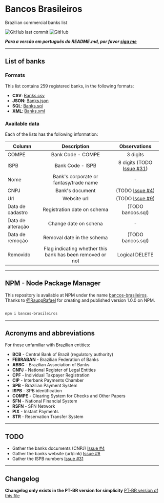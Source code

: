 # Bancos Brasileiros

Brazilian commercial banks list

![GitHub last commit](https://img.shields.io/github/last-commit/guibranco/BancosBrasileiros)
![GitHub](https://img.shields.io/github/license/guibranco/BancosBrasileiros)

***Para a versão em português do README.md, por favor [siga me](https://github.com/guibranco/BancosBrasileiros/blob/master/README.md)***

--- 

## List of banks

### Formats

This list contains 259 registered banks, in the following formats:

- **CSV**: [Banks.csv](https://github.com/guibranco/BancosBrasileiros/blob/master/bancos.csv)
- **JSON**: [Banks.json](https://github.com/guibranco/BancosBrasileiros/blob/master/bancos.json)
- **SQL**: [Banks.sql](https://github.com/guibranco/BancosBrasileiros/blob/master/bancos.sql)
- **XML**: [Banks.xml](https://github.com/guibranco/BancosBrasileiros/blob/master/bancos.xml)

### Available data

Each of the lists has the following information:

| Column | Description | Observations |
|-------------------|:---------------------------------------:|:--------------------------------------------------------------------------:|
| COMPE | Bank Code - COMPE | 3 digits |
| ISPB | Bank Code - ISPB | 8 digits (TODO [Issue #31](https://github.com/guibranco/BancosBrasileiros/issues/31)) |
| Nome | Bank's corporate or fantasy/trade name  | - |
| CNPJ | Bank's document | (TODO [Issue #4](https://github.com/guibranco/BancosBrasileiros/issues/4)) |
| Url  | Website url | (TODO [Issue #9](https://github.com/guibranco/BancosBrasileiros/issues/9)) |
| Data de cadastro | Registration date on schema | (TODO bancos.sql) |
| Data de alteração | Change date on schena | - |
| Data de remoção | Removal date in the schema | (TODO bancos.sql) |
| Removido | Flag indicating whether this bank has been removed or not | Logical DELETE |

---

## NPM - Node Package Manager

This repository is available at NPM under the name [bancos-brasileiros](https://www.npmjs.com/package/bancos-brasileiros).
Thanks to [@RauppRafael](https://github.com/RauppRafael) for creating and published version 1.0.0 on NPM.

```bash

npm i bancos-brasileiros

```

---

## Acronyms and abbreviations

For those unfamiliar with Brazilian entities:

- **BCB** - Central Bank of Brazil (regulatory authority)
- **FEBRABAN** - Brazilian Federation of Banks
- **ABBC** - Brazilian Association of Banks
- **CNPJ** - National Register of Legal Entities
- **CPF** - Individual Taxpayer Registration
- **CIP** - Interbank Payments Chamber
- **SPB** - Brazilian Payment System
- **ISPB** - SPB identification
- **COMPE** - Clearing System for Checks and Other Papers
- **SFN** - National Financial System
- **RSFN** - SFN Network
- **PIX** - Instant Payments
- **STR** - Reservation Transfer System

---

## TODO

- Gather the banks documents (CNPJ) [Issue #4](https://github.com/guibranco/BancosBrasileiros/issues/4)
- Gather the banks website (url/link) [Issue #9](https://github.com/guibranco/BancosBrasileiros/issues/9)
- Gather the ISPB numbers [Issue #31](https://github.com/guibranco/BancosBrasileiros/issues/31)

---

## Changelog

**Changelog only exists in the PT-BR version for simplicity** [PT-BR version of this file](https://github.com/guibranco/BancosBrasileiros/blob/master/README.md)
